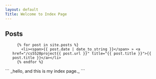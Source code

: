 ```yaml
---
layout: default
Title: Welcome to Index Page
---
```

## Posts

<ul class="posts">

	  {% for post in site.posts %}
	    <li><span>{{ post.date | date_to_string }}</span> » <a href="/cs5520project{{ post.url }}" title="{{ post.title }}">{{ post.title }}</a></li>
	  {% endfor %}
</ul>
```
_hello, and this is my index page._
```
